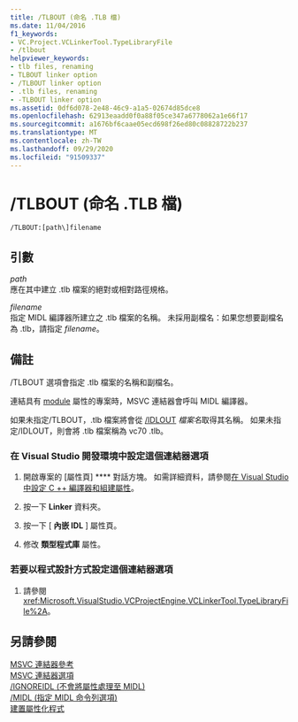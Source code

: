 ```yaml
---
title: /TLBOUT (命名 .TLB 檔)
ms.date: 11/04/2016
f1_keywords:
- VC.Project.VCLinkerTool.TypeLibraryFile
- /tlbout
helpviewer_keywords:
- tlb files, renaming
- TLBOUT linker option
- /TLBOUT linker option
- .tlb files, renaming
- -TLBOUT linker option
ms.assetid: 0df6d078-2e48-46c9-a1a5-02674d85dce8
ms.openlocfilehash: 62913eaadd0f0a88f05ce347a6778062a1e66f17
ms.sourcegitcommit: a1676bf6caae05ecd698f26ed80c08828722b237
ms.translationtype: MT
ms.contentlocale: zh-TW
ms.lasthandoff: 09/29/2020
ms.locfileid: "91509337"
---
```

# <a name="tlbout-name-tlb-file"></a>/TLBOUT (命名 .TLB 檔)

```
/TLBOUT:[path\]filename
```

## <a name="arguments"></a>引數

*path*<br/>
應在其中建立 .tlb 檔案的絕對或相對路徑規格。

*filename*<br/>
指定 MIDL 編譯器所建立之 .tlb 檔案的名稱。 未採用副檔名：如果您想要副檔名為 .tlb，請指定 *filename*。

## <a name="remarks"></a>備註

/TLBOUT 選項會指定 .tlb 檔案的名稱和副檔名。

連結具有 [module](../../windows/attributes/module-cpp.md) 屬性的專案時，MSVC 連結器會呼叫 MIDL 編譯器。

如果未指定/TLBOUT，.tlb 檔案將會從 [/IDLOUT](idlout-name-midl-output-files.md) *檔案名*取得其名稱。 如果未指定/IDLOUT，則會將 .tlb 檔案稱為 vc70 .tlb。

### <a name="to-set-this-linker-option-in-the-visual-studio-development-environment"></a>在 Visual Studio 開發環境中設定這個連結器選項

1. 開啟專案的 [屬性頁] **** 對話方塊。 如需詳細資料，請參閱[在 Visual Studio 中設定 C ++ 編譯器和組建屬性](../working-with-project-properties.md)。

1. 按一下 **Linker** 資料夾。

1. 按一下 [ **內嵌 IDL** ] 屬性頁。

1. 修改 **類型程式庫** 屬性。

### <a name="to-set-this-linker-option-programmatically"></a>若要以程式設計方式設定這個連結器選項

1. 請參閱 <xref:Microsoft.VisualStudio.VCProjectEngine.VCLinkerTool.TypeLibraryFile%2A>。

## <a name="see-also"></a>另請參閱

[MSVC 連結器參考](linking.md)<br/>
[MSVC 連結器選項](linker-options.md)<br/>
[/IGNOREIDL (不會將屬性處理至 MIDL) ](ignoreidl-don-t-process-attributes-into-midl.md)<br/>
[/MIDL (指定 MIDL 命令列選項) ](midl-specify-midl-command-line-options.md)<br/>
[建置屬性化程式](../../windows/attributes/cpp-attributes-com-net.md)
